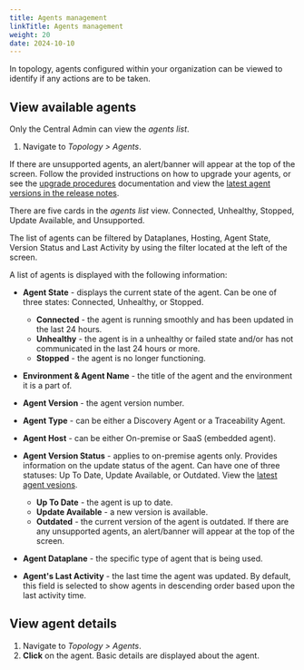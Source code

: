 ```yaml
---
title: Agents management
linkTitle: Agents management
weight: 20
date: 2024-10-10
---
```


In topology, agents configured within your organization can be viewed to identify if any actions are to be taken.

## View available agents

Only the Central Admin can view the *agents list*.

1. Navigate to *Topology > Agents*.

If there are unsupported agents, an alert/banner will appear at the top of the screen. Follow the provided instructions on how to upgrade your agents, or see the [upgrade procedures](/docs/connect_manage_environ/connected_agent_common_reference/upgrade_agent) documentation and view the [latest agent versions in the release notes](/docs/amplify_relnotes).

There are five cards in the *agents list* view. Connected, Unhealthy, Stopped, Update Available, and Unsupported.

The list of agents can be filtered by Dataplanes, Hosting, Agent State, Version Status and Last Activity by using the filter located at the left of the screen.

A list of agents is displayed with the following information:

* **Agent State** - displays the current state of the agent. Can be one of three states: Connected, Unhealthy, or Stopped.

    * **Connected** - the agent is running smoothly and has been updated in the last 24 hours.
    * **Unhealthy** -  the agent is in a unhealthy or failed state and/or has not communicated in the last 24 hours or more.
    * **Stopped** - the agent is no longer functioning.

* **Environment & Agent Name** - the title of the agent and the environment it is a part of.
* **Agent Version** - the agent version number.
* **Agent Type** - can be either a Discovery Agent or a Traceability Agent.
* **Agent Host** - can be either On-premise or SaaS (embedded agent).
* **Agent Version Status** - applies to on-premise agents only. Provides information on the update status of the agent. Can have one of three statuses: Up To Date, Update Available, or Outdated. View the [latest agent vesions](/docs/amplify_relnotes).

    * **Up To Date** - the agent is up to date.
    * **Update Available** - a new version is available.
    * **Outdated** - the current version of the agent is outdated. If there are any unsupported agents, an alert/banner will appear at the top of the screen.

* **Agent Dataplane** - the specific type of agent that is being used.
* **Agent's Last Activity** - the last time the agent was updated. By default, this field is selected to show agents in descending order based upon the last activity time.

## View agent details

1. Navigate to *Topology > Agents*.
2. **Click** on the agent. Basic details are displayed about the agent.
